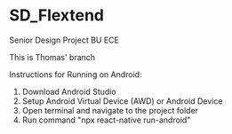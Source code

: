 # SD_Flextend
Senior Design Project BU ECE

This is Thomas' branch

Instructions for Running on Android:

1) Download Android Studio 
2) Setup Android Virtual Device (AWD) or Android Device 
3) Open terminal and navigate to the project folder 
4) Run command "npx react-native run-android"